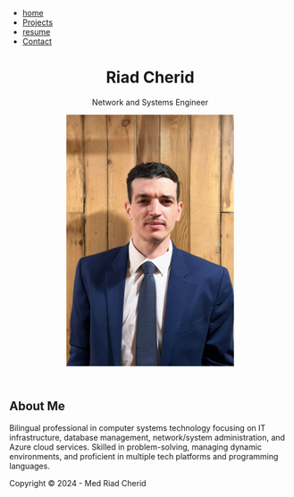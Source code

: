 
<html lang="en">
<head>
  <meta charset="UTF-8">
  <meta name="viewport" content="width=device-width, initial-scale=1.0">
  <link rel="stylesheet" href="style.css">
</head>
<body>
   <nav>
  <div class="nav-container">
    <ul>
      <li><a href="index.html">home</a></li>
      <li><a href="projects.html">Projects</a></li>
      <li><a href="resume.html">resume</a></li>
      <li><a href="contact.html">Contact</a></li>
    </ul>
  </div>
</nav>
  <header>
    <h1> Riad Cherid</h1>
    <p>Network and Systems Engineer</p>
    <img src="myimage1.jpg" alt="" style="max-width: 300px;">
  </header>
  <main>
    <section class="about-me">
      <h2>About Me</h2>
      <p>Bilingual professional in computer systems technology focusing on IT infrastructure, database management, network/system administration, and Azure cloud services. Skilled in problem-solving, managing dynamic environments, and proficient in multiple tech platforms and programming languages.</p>
    </section>
  </main>
</body>
 <footer>
    <p>Copyright &copy; 2024 - Med Riad Cherid</p>
  </footer>
</html>

